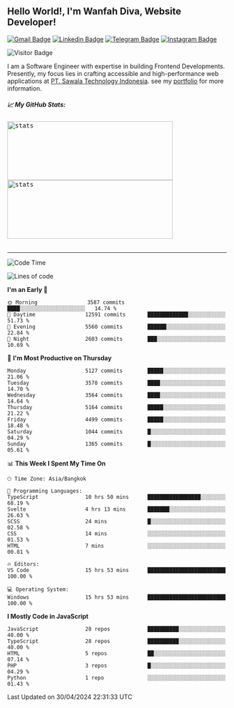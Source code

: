 ## Hello World!, I'm Wanfah Diva, Website Developer!

[![Gmail Badge](https://img.shields.io/badge/-Gmail-white?style=plastic&logo=Gmail&link=mailto:aditputrafirmansyah@gmail.com)](mailto:wanfahdivaa@gmail.com)
[![Linkedin Badge](https://img.shields.io/badge/-LinkedIn-blue?style=plastic&logo=Linkedin&link=https://www.linkedin.com/in/aditputrafirmansyah/)](https://www.linkedin.com/in/wanfahdiva/)
[![Telegram Badge](https://img.shields.io/badge/-Telegram-blue?style=plastic&logo=telegram&link=https://t.me/Adithya_13)](https://t.me/wanfahdiva)
[![Instagram Badge](https://img.shields.io/badge/-Instagram-white?style=plastic&logo=instagram&link=https://www.instagram.com/adithya_firmansyahputra/)](https://www.instagram.com/wnfhdva/)

![Visitor Badge](https://visitor-badge.laobi.icu/badge?page_id=wanfahdiva.wanfahdiva)

<p>
I am a Software Engineer with expertise in building Frontend Developments.
Presently, my focus lies in crafting accessible and high-performance web applications at  <a href="https://sawala/tech" target="_blank">PT. Sawala Technology Indonesia</a>. see my <a href="https://wanfahdiva.me" target="_blank">portfolio</a> for more information.
</p>

<h5 align="left">
  
📈 **My GitHub Stats:**

</h5>

<div align="left">
<kbd>
    <img height="135em" width="380em" alt="stats" src="https://github-readme-streak-stats.herokuapp.com?user=wanfahdiva&theme=tokyonight_duo&hide_border=true&dates=27DDC9" />
</kbd>
<kbd>
    <img height="135em" width="380em" alt="stats" src="https://github-readme-activity-graph.vercel.app/graph?username=wanfahdiva&theme=react&hide_title=true"></kbd>
</div>

<br />

---

<!--START_SECTION:waka-->
![Code Time](http://img.shields.io/badge/Code%20Time-555%20hrs%2040%20mins-blue)

![Lines of code](https://img.shields.io/badge/From%20Hello%20World%20I%27ve%20Written-18.0%20million%20lines%20of%20code-blue)

**I'm an Early 🐤** 

```text
🌞 Morning                3587 commits        ████░░░░░░░░░░░░░░░░░░░░░   14.74 % 
🌆 Daytime                12591 commits       █████████████░░░░░░░░░░░░   51.73 % 
🌃 Evening                5560 commits        ██████░░░░░░░░░░░░░░░░░░░   22.84 % 
🌙 Night                  2603 commits        ███░░░░░░░░░░░░░░░░░░░░░░   10.69 % 
```
📅 **I'm Most Productive on Thursday** 

```text
Monday                   5127 commits        █████░░░░░░░░░░░░░░░░░░░░   21.06 % 
Tuesday                  3578 commits        ████░░░░░░░░░░░░░░░░░░░░░   14.70 % 
Wednesday                3564 commits        ████░░░░░░░░░░░░░░░░░░░░░   14.64 % 
Thursday                 5164 commits        █████░░░░░░░░░░░░░░░░░░░░   21.22 % 
Friday                   4499 commits        █████░░░░░░░░░░░░░░░░░░░░   18.48 % 
Saturday                 1044 commits        █░░░░░░░░░░░░░░░░░░░░░░░░   04.29 % 
Sunday                   1365 commits        █░░░░░░░░░░░░░░░░░░░░░░░░   05.61 % 
```


📊 **This Week I Spent My Time On** 

```text
🕑︎ Time Zone: Asia/Bangkok

💬 Programming Languages: 
TypeScript               10 hrs 50 mins      █████████████████░░░░░░░░   68.19 % 
Svelte                   4 hrs 13 mins       ███████░░░░░░░░░░░░░░░░░░   26.63 % 
SCSS                     24 mins             █░░░░░░░░░░░░░░░░░░░░░░░░   02.58 % 
CSS                      14 mins             ░░░░░░░░░░░░░░░░░░░░░░░░░   01.53 % 
HTML                     7 mins              ░░░░░░░░░░░░░░░░░░░░░░░░░   00.81 % 

🔥 Editors: 
VS Code                  15 hrs 53 mins      █████████████████████████   100.00 % 

💻 Operating System: 
Windows                  15 hrs 53 mins      █████████████████████████   100.00 % 
```

**I Mostly Code in JavaScript** 

```text
JavaScript               28 repos            ██████████░░░░░░░░░░░░░░░   40.00 % 
TypeScript               28 repos            ██████████░░░░░░░░░░░░░░░   40.00 % 
HTML                     5 repos             ██░░░░░░░░░░░░░░░░░░░░░░░   07.14 % 
PHP                      3 repos             █░░░░░░░░░░░░░░░░░░░░░░░░   04.29 % 
Python                   1 repo              ░░░░░░░░░░░░░░░░░░░░░░░░░   01.43 % 
```




 Last Updated on 30/04/2024 22:31:33 UTC
<!--END_SECTION:waka-->
